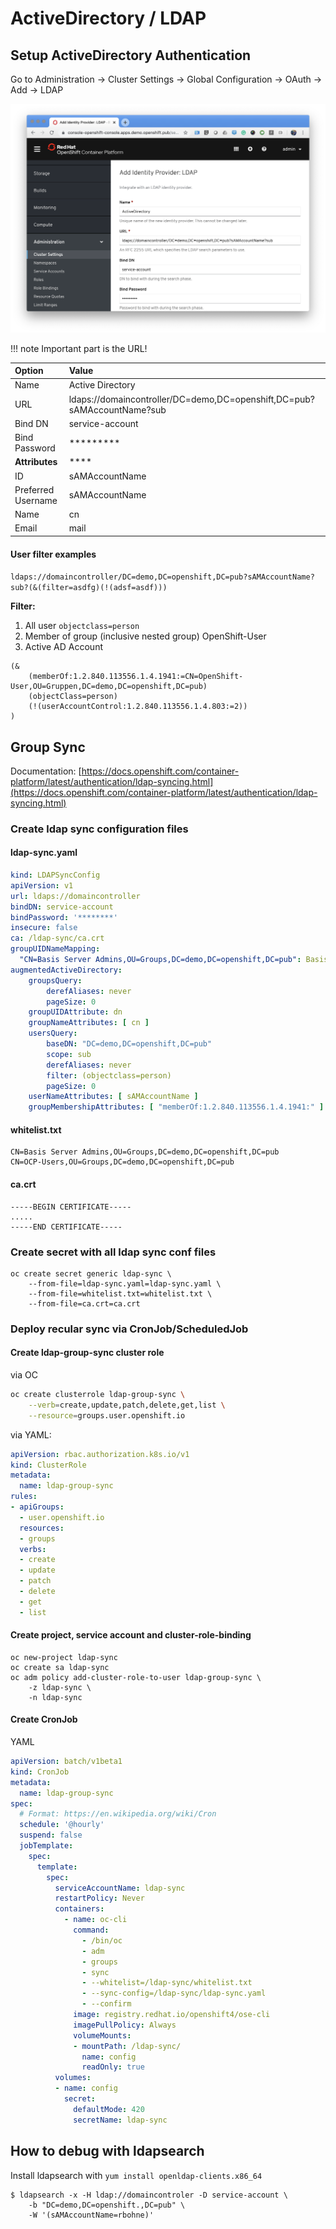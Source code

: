 # ActiveDirectory / LDAP

## Setup ActiveDirectory Authentication

Go to Administration -&gt; Cluster Settings -&gt; Global Configuration -&gt; OAuth -&gt; Add -&gt; LDAP

![](ad-ldap-1.pnd)

!!! note 
    Important part is the URL! 

| **Option** | **Value** |
| :--- | :--- |
| Name | Active Directory |
| URL | ldaps://domaincontroller/DC=demo,DC=openshift,DC=pub?sAMAccountName?sub |
| Bind DN | service-account |
| Bind Password | \*\*\*\*\*\*\*\*\* |
| **Attributes** | \*\*\*\* |
| ID | sAMAccountName |
| Preferred Username | sAMAccountName |
| Name | cn |
| Email | mail |

#### User filter examples

`ldaps://domaincontroller/DC=demo,DC=openshift,DC=pub?sAMAccountName?sub?(&(filter=asdfg)(!(adsf=asdf)))`

**Filter:**

1. All user `objectclass=person`
2. Member of group \(inclusive nested group\) OpenShift-User
3. Active AD Account

```text
(&
    (memberOf:1.2.840.113556.1.4.1941:=CN=OpenShift-User,OU=Gruppen,DC=demo,DC=openshift,DC=pub)
    (objectClass=person)
    (!(userAccountControl:1.2.840.113556.1.4.803:=2))
)
```

## Group Sync

Documentation: [https://docs.openshift.com/container-platform/latest/authentication/ldap-syncing.html](https://docs.openshift.com/container-platform/latest/authentication/ldap-syncing.html)

### Create ldap sync configuration files

#### ldap-sync.yaml
```yaml
kind: LDAPSyncConfig
apiVersion: v1
url: ldaps://domaincontroller
bindDN: service-account
bindPassword: '********'
insecure: false
ca: /ldap-sync/ca.crt
groupUIDNameMapping:
  "CN=Basis Server Admins,OU=Groups,DC=demo,DC=openshift,DC=pub": Basis-Server-Admins 
augmentedActiveDirectory:
    groupsQuery: 
        derefAliases: never
        pageSize: 0
    groupUIDAttribute: dn 
    groupNameAttributes: [ cn ] 
    usersQuery:
        baseDN: "DC=demo,DC=openshift,DC=pub"
        scope: sub
        derefAliases: never
        filter: (objectclass=person)
        pageSize: 0
    userNameAttributes: [ sAMAccountName ] 
    groupMembershipAttributes: [ "memberOf:1.2.840.113556.1.4.1941:" ] 
```

#### whitelist.txt
```
CN=Basis Server Admins,OU=Groups,DC=demo,DC=openshift,DC=pub
CN=OCP-Users,OU=Groups,DC=demo,DC=openshift,DC=pub
```
#### ca.crt
```
-----BEGIN CERTIFICATE-----
.....
-----END CERTIFICATE-----
```

### Create secret with all ldap sync conf files

```text
oc create secret generic ldap-sync \
    --from-file=ldap-sync.yaml=ldap-sync.yaml \
    --from-file=whitelist.txt=whitelist.txt \
    --from-file=ca.crt=ca.crt
```

### Deploy recular sync via CronJob/ScheduledJob

#### Create ldap-group-sync cluster role

via OC

```bash
oc create clusterrole ldap-group-sync \
    --verb=create,update,patch,delete,get,list \
    --resource=groups.user.openshift.io
```
via YAML:

```yaml
apiVersion: rbac.authorization.k8s.io/v1
kind: ClusterRole
metadata:
  name: ldap-group-sync
rules:
- apiGroups:
  - user.openshift.io
  resources:
  - groups
  verbs:
  - create
  - update
  - patch
  - delete
  - get
  - list
```

#### Create project, service account and cluster-role-binding

```text
oc new-project ldap-sync
oc create sa ldap-sync
oc adm policy add-cluster-role-to-user ldap-group-sync \
    -z ldap-sync \
    -n ldap-sync
```

#### Create CronJob

YAML

```yaml
apiVersion: batch/v1beta1
kind: CronJob
metadata:
  name: ldap-group-sync
spec:
  # Format: https://en.wikipedia.org/wiki/Cron
  schedule: '@hourly'
  suspend: false
  jobTemplate:
    spec:
      template:
        spec:
          serviceAccountName: ldap-sync
          restartPolicy: Never
          containers:
            - name: oc-cli
              command:
                - /bin/oc
                - adm
                - groups
                - sync
                - --whitelist=/ldap-sync/whitelist.txt
                - --sync-config=/ldap-sync/ldap-sync.yaml
                - --confirm
              image: registry.redhat.io/openshift4/ose-cli
              imagePullPolicy: Always
              volumeMounts:
              - mountPath: /ldap-sync/
                name: config
                readOnly: true
          volumes:
          - name: config
            secret:
              defaultMode: 420
              secretName: ldap-sync
```

## How to debug with ldapsearch

Install ldapsearch with `yum install openldap-clients.x86_64`

```
$ ldapsearch -x -H ldap://domaincontroler -D service-account \
    -b "DC=demo,DC=openshift.,DC=pub" \
    -W '(sAMAccountName=rbohne)'
```

